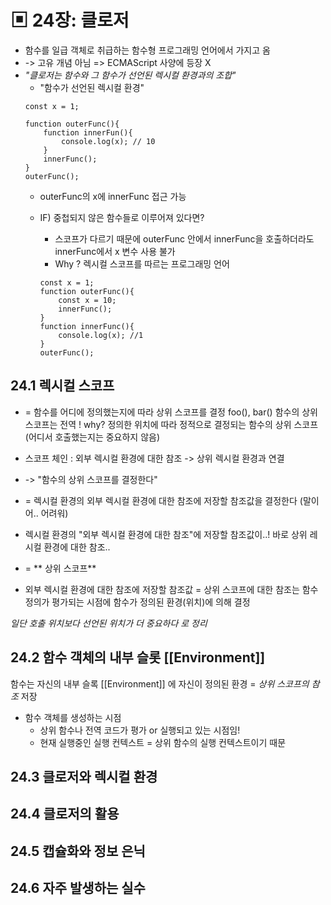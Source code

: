 # ▣ 24장: 클로저
- 함수를 일급 객체로 취급하는 함수형 프로그래밍 언어에서 가지고 옴
- -> 고유 개념 아님 => ECMAScript 사양에 등장 X
- *"클로저는 함수와 그 함수가 선언된 렉시컬 환경과의 조합"*
    - "함수가 선언된 렉시컬 환경"
    ```
    const x = 1;

    function outerFunc(){
        function innerFun(){
            console.log(x); // 10
        }
        innerFunc();
    }
    outerFunc();
    ```
    - outerFunc의 x에 innerFunc 접근 가능
    - IF) 중첩되지 않은 함수들로 이루어져 있다면?
        - 스코프가 다르기 때문에 outerFunc 안에서 innerFunc을 호출하더라도
        innerFunc에서 x 변수 사용 불가
        - Why ? 렉시컬 스코프를 따르는 프로그래밍 언어

        ```
        const x = 1;
        function outerFunc(){
            const x = 10;
            innerFunc();
        }
        function innerFunc(){
            console.log(x); //1
        }
        outerFunc();
        ```

## 24.1 렉시컬 스코프
- = 함수를 어디에 정의했는지에 따라 상위 스코프를 결정
foo(), bar() 함수의 상위 스코프는 전역 !
why? 정의한 위치에 따라 정적으로 결정되는 함수의 상위 스코프
(어디서 호출했는지는 중요하지 않음)

- 스코프 체인 : 외부 렉시컬 환경에 대한 참조 -> 상위 렉시컬 환경과 연결
- -> "함수의 상위 스코프를 결정한다" 
- = 렉시컬 환경의 외부 렉시컬 환경에 대한 참조에 저장할 참조값을 결정한다 (말이 어.. 어려워)
- 렉시컬 환경의 "외부 렉시컬 환경에 대한 참조"에 저장할 참조값이..! 바로 상위 레시컬 환경에 대한 참조..
- = ** 상위 스코프**

- 외부 렉시컬 환경에 대한 참조에 저장할 참조값 = 상위 스코프에 대한 참조는 함수 정의가 평가되는 시점에 함수가 정의된 환경(위치)에 의해 결정

*일단 호출 위치보다 선언된 위치가 더 중요하다 로 정리*

## 24.2 함수 객체의 내부 슬롯 [[Environment]]
함수는 자신의 내부 슬록 [[Environment]] 에 자신이 정의된 환경 = *상위 스코프의 참조* 저장
- 함수 객체를 생성하는 시점
    - 상위 함수나 전역 코드가 평가 or 실행되고 있는 시점임!
    - 현재 실행중인 실행 컨텍스트 = 상위 함수의 실행 컨텍스트이기 때문
    
## 24.3 클로저와 렉시컬 환경
## 24.4 클로저의 활용
## 24.5 캡슐화와 정보 은닉
## 24.6 자주 발생하는 실수
